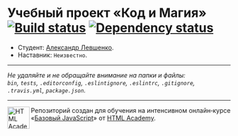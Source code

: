# Учебный проект «Код и Магия» [![Build status][travis-image]][travis-url] [![Dependency status][dependency-image]][dependency-url]

* Студент: [Александр Левшенко](https://up.htmlacademy.ru/javascript/8/user/282177).
* Наставник: `Неизвестно`.

---

_Не удаляйте и не обращайте внимание на папки и файлы:_<br>
_`bin`, `tests`, `.editorconfig`, `.eslintignore`, `.eslintrc`, `.gitignore`, `.travis.yml`, `package.json`._

---

<a href="https://htmlacademy.ru/intensive/javascript"><img align="left" width="50" height="50" title="HTML Academy" src="https://up.htmlacademy.ru/static/img/intensive/javascript/logo-for-github.svg"></a>

Репозиторий создан для обучения на интенсивном онлайн‑курсе «[Базовый JavaScript](https://htmlacademy.ru/intensive/javascript)» от [HTML Academy](https://htmlacademy.ru).

[travis-image]: https://travis-ci.org/htmlacademy-javascript/282177-code-and-magick.svg?branch=master
[travis-url]: https://travis-ci.org/htmlacademy-javascript/282177-code-and-magick
[dependency-image]: https://david-dm.org/htmlacademy-javascript/282177-code-and-magick.svg?style=flat-square
[dependency-url]: https://david-dm.org/htmlacademy-javascript/282177-code-and-magick
